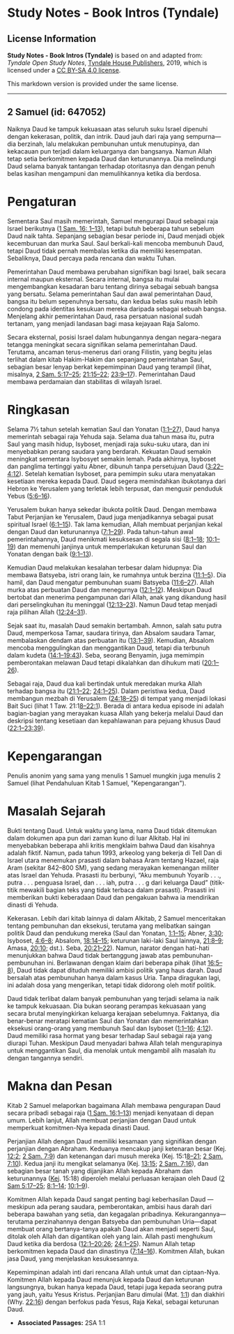 # Study Notes - Book Intros (Tyndale)

## License Information

**Study Notes - Book Intros (Tyndale)** is based on and adapted from: _Tyndale Open Study Notes_, [Tyndale House Publishers](https://tyndaleopenresources.com/), 2019, which is licensed under a [CC BY-SA 4.0 license](https://creativecommons.org/licenses/by-sa/4.0/legalcode.en).

This markdown version is provided under the same license.



--------------------------------

## 2 Samuel (id: 647052)

Naiknya Daud ke tampuk kekuasaan atas seluruh suku Israel dipenuhi dengan kekerasan, politik, dan intrik. Daud jauh dari raja yang sempurna—dia berzinah, lalu melakukan pembunuhan untuk menutupinya, dan kekacauan pun terjadi dalam keluarganya dan bangsanya. Namun Allah tetap setia berkomitmen kepada Daud dan keturunannya. Dia melindungi Daud selama banyak tantangan terhadap otoritasnya dan dengan penuh belas kasihan mengampuni dan memulihkannya ketika dia berdosa.

Pengaturan
==========

Sementara Saul masih memerintah, Samuel mengurapi Daud sebagai raja Israel berikutnya ([1 Sam. 16: 1–13](https://ref.ly/1Sam16:1-1Sam16:13)), tetapi butuh beberapa tahun sebelum Daud naik tahta. Sepanjang sebagian besar periode ini, Daud menjadi objek kecemburuan dan murka Saul. Saul berkali\-kali mencoba membunuh Daud, tetapi Daud tidak pernah membalas ketika dia memiliki kesempatan. Sebaliknya, Daud percaya pada rencana dan waktu Tuhan.

Pemerintahan Daud membawa perubahan signifikan bagi Israel, baik secara internal maupun eksternal. Secara internal, bangsa itu mulai mengembangkan kesadaran baru tentang dirinya sebagai sebuah bangsa yang bersatu. Selama pemerintahan Saul dan awal pemerintahan Daud, bangsa itu belum sepenuhnya bersatu, dan kedua belas suku masih lebih condong pada identitas kesukuan mereka daripada sebagai sebuah bangsa. Menjelang akhir pemerintahan Daud, rasa persatuan nasional sudah tertanam, yang menjadi landasan bagi masa kejayaan Raja Salomo.

Secara eksternal, posisi Israel dalam hubungannya dengan negara\-negara tetangga meningkat secara signifikan selama pemerintahan Daud. Terutama, ancaman terus\-menerus dari orang Filistin, yang begitu jelas terlihat dalam kitab Hakim\-Hakim dan sepanjang pemerintahan Saul, sebagian besar lenyap berkat kepemimpinan Daud yang terampil (lihat, misalnya, [2 Sam. 5:17–25](https://ref.ly/2Sam5:17-2Sam5:25); [21:15–22](https://ref.ly/2Sam21:15-2Sam21:22); [23:9–17](https://ref.ly/2Sam23:9-2Sam23:17)). Pemerintahan Daud membawa perdamaian dan stabilitas di wilayah Israel.

Ringkasan
=========

Selama 7½ tahun setelah kematian Saul dan Yonatan ([1:1–27](https://ref.ly/2Sam1:1-2Sam1:27)), Daud hanya memerintah sebagai raja Yehuda saja. Selama dua tahun masa itu, putra Saul yang masih hidup, Isyboset, menjadi raja suku\-suku utara, dan ini menyebabkan perang saudara yang berdarah. Kekuatan Daud semakin meningkat sementara Isybosyet semakin lemah. Pada akhirnya, Isyboset dan panglima tertinggi yaitu Abner, dibunuh tanpa persetujuan Daud ([3:22–4:12](https://ref.ly/2Sam3:22-2Sam4:12)). Setelah kematian Isyboset, para pemimpin suku utara menyatakan kesetiaan mereka kepada Daud. Daud segera memindahkan ibukotanya dari Hebron ke Yerusalem yang terletak lebih terpusat, dan mengusir penduduk Yebus ([5:6–16](https://ref.ly/2Sam5:6-2Sam5:16)).

Yerusalem bukan hanya sekedar ibukota politik Daud. Dengan membawa Tabut Perjanjian ke Yerusalem, Daud juga menjadikannya sebagai pusat spiritual Israel ([6:1–15](https://ref.ly/2Sam6:1-2Sam6:15)). Tak lama kemudian, Allah membuat perjanjian kekal dengan Daud dan keturunannya ([7:1–29](https://ref.ly/2Sam7:1-2Sam7:29)). Pada tahun\-tahun awal pemerintahannya, Daud menikmati kesuksesan di segala sisi ([8:1–18](https://ref.ly/2Sam8:1-2Sam8:18); [10:1–19](https://ref.ly/2Sam10:1-2Sam10:19)) dan memenuhi janjinya untuk memperlakukan keturunan Saul dan Yonatan dengan baik ([9:1–13](https://ref.ly/2Sam9:1-2Sam9:13)).

Kemudian Daud melakukan kesalahan terbesar dalam hidupnya: Dia membawa Batsyeba, istri orang lain, ke rumahnya untuk berzina ([11:1–5](https://ref.ly/2Sam11:1-2Sam11:5)). Dia hamil, dan Daud mengatur pembunuhan suami Batsyeba ([11:6–27](https://ref.ly/2Sam11:6-2Sam11:27)). Allah murka atas perbuatan Daud dan menegurnya ([12:1–12](https://ref.ly/2Sam12:1-2Sam12:12)). Meskipun Daud bertobat dan menerima pengampunan dari Allah, anak yang dikandung hasil dari perselingkuhan itu meninggal ([12:13–23](https://ref.ly/2Sam12:13-2Sam12:23)). Namun Daud tetap menjadi raja pilihan Allah ([12:24–31](https://ref.ly/2Sam12:24-2Sam12:31)).

Sejak saat itu, masalah Daud semakin bertambah. Amnon, salah satu putra Daud, memperkosa Tamar, saudara tirinya, dan Absalom saudara Tamar, membalaskan dendam atas perbuatan itu ([13:1–39](https://ref.ly/2Sam13:1-2Sam13:39)). Kemudian, Absalom mencoba menggulingkan dan menggantikan Daud, tetapi dia terbunuh dalam kudeta ([14:1–19:43](https://ref.ly/2Sam14:1-2Sam19:43)). Seba, seorang Benyamin, juga memimpin pemberontakan melawan Daud tetapi dikalahkan dan dihukum mati ([20:1–26](https://ref.ly/2Sam20:1-2Sam20:26)).

Sebagai raja, Daud dua kali bertindak untuk meredakan murka Allah terhadap bangsa itu ([21:1–22](https://ref.ly/2Sam21:1-2Sam21:22); [24:1–25](https://ref.ly/2Sam24:1-2Sam24:25)). Dalam peristiwa kedua, Daud membangun mezbah di Yerusalem ([24:18–25](https://ref.ly/2Sam24:18-2Sam24:25)) di tempat yang menjadi lokasi Bait Suci (lihat 1 Taw. 21:1[8–22:1](https://ref.ly/1Chr21:18-1Chr22:1)). Berada di antara kedua episode ini adalah bagian\-bagian yang merayakan kuasa Allah yang bekerja melalui Daud dan deskripsi tentang kesetiaan dan kepahlawanan para pejuang khusus Daud ([22:1–23:39](https://ref.ly/2Sam22:1-2Sam23:39)).

Kepengarangan
=============

Penulis anonim yang sama yang menulis 1 Samuel mungkin juga menulis 2 Samuel (lihat Pendahuluan Kitab 1 Samuel, "Kepengarangan").

Masalah Sejarah
===============

Bukti tentang Daud. Untuk waktu yang lama, nama Daud tidak ditemukan dalam dokumen apa pun dari zaman kuno di luar Alkitab. Hal ini menyebabkan beberapa ahli kritis mengklaim bahwa Daud dan kisahnya adalah fiktif. Namun, pada tahun 1993, arkeolog yang bekerja di Tell Dan di Israel utara menemukan prasasti dalam bahasa Aram tentang Hazael, raja Aram (sekitar 842–800 SM), yang sedang merayakan kemenangan militer atas Israel dan Yehuda. Prasasti itu berbunyi, “Aku membunuh Yoyarib . . ., putra . . . penguasa Israel, dan . . . iah, putra . . . g dari keluarga Daud” (titik\-titik mewakili bagian teks yang tidak terbaca dalam prasasti). Prasasti ini memberikan bukti keberadaan Daud dan pengakuan bahwa ia mendirikan dinasti di Yehuda.

Kekerasan. Lebih dari kitab lainnya di dalam Alkitab, 2 Samuel menceritakan tentang pembunuhan dan eksekusi, terutama yang melibatkan saingan politik Daud dan pendukung mereka (Saul dan Yonatan, [1:1–15](https://ref.ly/2Sam1:1-2Sam1:15); Abner, [3:30](https://ref.ly/2Sam3:30); Isyboset, [4:6–8](https://ref.ly/2Sam4:6-2Sam4:8); Absalom, [18:14–15](https://ref.ly/2Sam18:14-2Sam18:15); keturunan laki\-laki Saul lainnya, [21:8–9](https://ref.ly/2Sam21:8-2Sam21:9); Amasa, [20:10](https://ref.ly/2Sam20:10); dst.). Seba, [20:21–22](https://ref.ly/2Sam20:21-2Sam20:22)). Namun, narator dengan hati\-hati menunjukkan bahwa Daud tidak bertanggung jawab atas pembunuhan\-pembunuhan ini. Berlawanan dengan klaim dari beberapa pihak (lihat [16:5–8](https://ref.ly/2Sam16:5-2Sam16:8)), Daud tidak dapat dituduh memiliki ambisi politik yang haus darah. Daud bersalah atas pembunuhan hanya dalam kasus Uria. Tanpa diragukan lagi, ini adalah dosa yang mengerikan, tetapi tidak didorong oleh motif politik.

Daud tidak terlibat dalam banyak pembunuhan yang terjadi selama ia naik ke tampuk kekuasaan. Dia bukan seorang perampas kekuasaan yang secara brutal menyingkirkan keluarga kerajaan sebelumnya. Faktanya, dia benar\-benar meratapi kematian Saul dan Yonatan dan memerintahkan eksekusi orang\-orang yang membunuh Saul dan Isyboset ([1:1–16](https://ref.ly/2Sam1:1-2Sam1:16); [4:12](https://ref.ly/2Sam4:12)). Daud memiliki rasa hormat yang besar terhadap Saul sebagai raja yang diurapi Tuhan. Meskipun Daud menyadari bahwa Allah telah mengurapinya untuk menggantikan Saul, dia menolak untuk mengambil alih masalah itu dengan tangannya sendiri.

Makna dan Pesan
===============

Kitab 2 Samuel melaporkan bagaimana Allah membawa pengurapan Daud secara pribadi sebagai raja ([1 Sam. 16:1–13](https://ref.ly/1Sam16:1-1Sam16:13)) menjadi kenyataan di depan umum. Lebih lanjut, Allah membuat perjanjian dengan Daud untuk memperkuat komitmen\-Nya kepada dinasti Daud.

Perjanjian Allah dengan Daud memiliki kesamaan yang signifikan dengan perjanjian dengan Abraham. Keduanya mencakup janji ketenaran besar (Kej. [12:2](https://ref.ly/Gen12:2); [2 Sam. 7:9](https://ref.ly/2Sam7:9)) dan ketenangan dari musuh mereka (Kej. 15:1[8–21](https://ref.ly/Gen15:18-Gen15:21); [2 Sam. 7:10](https://ref.ly/2Sam7:10)). Kedua janji itu mengikat selamanya (Kej. [13:15](https://ref.ly/Gen13:15); [2 Sam. 7:16](https://ref.ly/2Sam7:16)), dan sebagian besar tanah yang dijanjikan Allah kepada Abraham dan keturunannya ([Kej](https://ref.ly/Gen15:18). 15:18\) diperoleh melalui perluasan kerajaan oleh Daud ([2 Sam 5:17–25](https://ref.ly/2Sam5:17-2Sam5:25); [8:1–14](https://ref.ly/2Sam8:1-2Sam8:14); [10:1–9](https://ref.ly/2Sam10:1-2Sam10:9)).

Komitmen Allah kepada Daud sangat penting bagi keberhasilan Daud — meskipun ada perang saudara, pemberontakan, ambisi haus darah dari beberapa bawahan yang setia, dan kegagalan pribadinya. Kekurangannya—terutama perzinahannya dengan Batsyeba dan pembunuhan Uria—dapat membuat orang bertanya\-tanya apakah Daud akan menjadi seperti Saul, ditolak oleh Allah dan digantikan oleh yang lain. Allah pasti menghukum Daud ketika dia berdosa ([12:1–20:26](https://ref.ly/2Sam12:1-2Sam20:26); [24:1–25](https://ref.ly/2Sam24:1-2Sam24:25)). Namun Allah tetap berkomitmen kepada Daud dan dinastinya ([7:14–16](https://ref.ly/2Sam7:14-2Sam7:16)). Komitmen Allah, bukan jasa Daud, yang menjelaskan kesuksesannya.

Kepemimpinan adalah inti dari rencana Allah untuk umat dan ciptaan\-Nya. Komitmen Allah kepada Daud menunjuk kepada Daud dan keturunan langsungnya, bukan hanya kepada Daud, tetapi juga kepada seorang putra yang jauh, yaitu Yesus Kristus. Perjanjian Baru dimulai (Mat. [1:1](https://ref.ly/Matt1:1)) dan diakhiri (Why. [22:16](https://ref.ly/Rev22:16)) dengan berfokus pada Yesus, Raja Kekal, sebagai keturunan Daud.

* **Associated Passages:** 2SA 1:1


